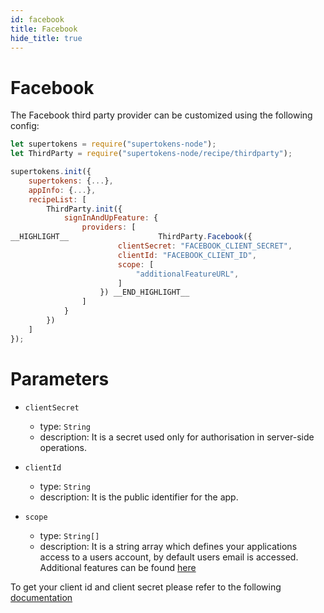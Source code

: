 ```yaml
---
id: facebook
title: Facebook
hide_title: true
---
```


# Facebook

The Facebook third party provider can be customized using the following config:

```js
let supertokens = require("supertokens-node");
let ThirdParty = require("supertokens-node/recipe/thirdparty");

supertokens.init({
    supertokens: {...},
    appInfo: {...},
    recipeList: [
        ThirdParty.init({
            signInAndUpFeature: {
                providers: [
__HIGHLIGHT__                    ThirdParty.Facebook({
                        clientSecret: "FACEBOOK_CLIENT_SECRET",
                        clientId: "FACEBOOK_CLIENT_ID",
                        scope: [
                            "additionalFeatureURL",
                        ]
                    }) __END_HIGHLIGHT__
                ]
            }
        })
    ]
});
```

# Parameters

- `clientSecret`
  - type: `String`
  - description: It is a secret used only for authorisation in server-side operations.

- `clientId`
  - type: `String`
  - description: It is the public identifier for the app.

- `scope`
  - type: `String[]`
  - description: It is a string array which defines your applications access to a users account, by default users email is accessed. Additional features can be found [here](https://developers.facebook.com/docs/permissions/reference/)

<div class="specialNote" style="margin-bottom: 40px">
To get your client id and client secret please refer to the following
<a href="https://developers.facebook.com/docs/development/create-an-app" rel="noopener noreferrer" target="_blank" >documentation</a>
</div>
